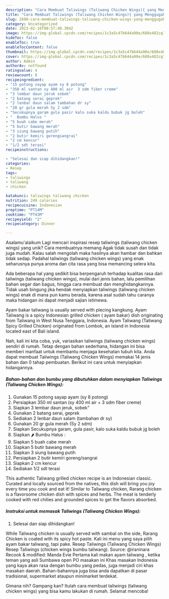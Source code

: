 ```yaml
---
description: "Cara Membuat Taliwings (Taliwang Chicken Wings){ yang Menggugah Selera"
title: "Cara Membuat Taliwings (Taliwang Chicken Wings){ yang Menggugah Selera"
slug: 2690-cara-membuat-taliwings-taliwang-chicken-wings-yang-menggugah-selera
category: Uncategorized
date: 2023-02-16T00:57:48.304Z
image: https://img-global.cpcdn.com/recipes/1c3a5c47b644a90e/680x482cq70/taliwings-taliwang-chicken-wings-foto-resep-utama.jpg
hideToc: false
enableToc: true
enableTocContent: false
thumbnail: https://img-global.cpcdn.com/recipes/1c3a5c47b644a90e/680x482cq70/taliwings-taliwang-chicken-wings-foto-resep-utama.jpg
cover: https://img-global.cpcdn.com/recipes/1c3a5c47b644a90e/680x482cq70/taliwings-taliwang-chicken-wings-foto-resep-utama.jpg
author: Admin
authorAv: notfound
ratingvalue: 4
reviewcount: 8
recipeingredient:
- "15 potong sayap ayam sy 8 potong"
- "350 ml santan sy 400 ml air  3 sdm fiber creme"
- "3 lembar daun jeruk sobek"
- "2 batang serai geprek"
- "2 lenbar daun salam tambahan dr sy"
- "20 gr gula merah Sy 2 sdm"
- "Secukupnya garam gula pasir kalo suka kaldu bubuk jg boleh"
- "  Bumbu Halus "
- "5 buah cabe merah"
- "5 butir bawang merah"
- "3 siung bawang putih"
- "2 butir kemiri gorengsangrai"
- "2 cm kencur"
- "1/2 sdt terasi"
recipeinstructions:

- "Selesai dan siap dihidangkan!"
categories:
- Resep
tags:
- taliwings
- taliwang
- chicken

katakunci: taliwings taliwang chicken 
nutrition: 249 calories
recipecuisine: Indonesian
preptime: "PT14M"
cooktime: "PT43M"
recipeyield: "2"
recipecategory: Dinner

---
```



Asalamu'alaikum Lagi mencari inspirasi resep taliwings (taliwang chicken wings) yang unik? Cara membuatnya memang Agak tidak susah dan tidak juga mudah. Kalau salah mengolah maka hasilnya akan hambar dan bahkan tidak sedap. Padahal taliwings (taliwang chicken wings) yang enak seharusnya punya aroma dan cita rasa yang bisa memancing selera kita.


Ada beberapa hal yang sedikit bisa berpengaruh terhadap kualitas rasa dari taliwings (taliwang chicken wings), mulai dari jenis bahan, lalu pemilihan bahan segar dan bagus, hingga cara membuat dan menghidangkannya. Tidak usah bingung jika hendak menyiapkan taliwings (taliwang chicken wings) enak di mana pun kamu berada, karena asal sudah tahu caranya maka hidangan ini dapat menjadi sajian istimewa.

Ayam bakar taliwang is usually served with plecing kangkung. Ayam Taliwang is a spicy Indonesian grilled chicken ( ayam bakar) dish originating from Taliwang in West Nusa Tenggara, Indonesia. Ayam Taliwang (Taliwang Spicy Grilled Chicken) originated from Lombok, an island in Indonesia located east of Bali island.


Nah, kali ini kita coba, yuk, variasikan taliwings (taliwang chicken wings) sendiri di rumah. Tetap dengan bahan sederhana, hidangan ini bisa memberi manfaat untuk membantu menjaga kesehatan tubuh kita. Anda dapat membuat Taliwings (Taliwang Chicken Wings) memakai 14 jenis bahan dan 0 tahap pembuatan. Berikut ini cara untuk menyiapkan hidangannya.

<!--inarticleads1-->

##### Bahan-bahan dan bumbu yang dibutuhkan dalam menyiapkan Taliwings (Taliwang Chicken Wings):

1. Gunakan 15 potong sayap ayam (sy 8 potong)
1. Persiapkan 350 ml santan (sy 400 ml air + 3 sdm fiber creme)
1. Siapkan 3 lembar daun jeruk, sobek&#34;
1. Gunakan 2 batang serai, geprek
1. Sediakan 2 lenbar daun salam (tambahan dr sy)
1. Gunakan 20 gr gula merah (Sy 2 sdm)
1. Siapkan Secukupnya garam, gula pasir, kalo suka kaldu bubuk jg boleh
1. Siapkan  🌶 Bumbu Halus :
1. Siapkan 5 buah cabe merah
1. Siapkan 5 butir bawang merah
1. Siapkan 3 siung bawang putih
1. Persiapkan 2 butir kemiri goreng/sangrai
1. Siapkan 2 cm kencur
1. Sediakan 1/2 sdt terasi


This authentic Taliwang grilled chicken recipe is an Indonesian classic. Curated and locally sourced from the natives, this dish will bring you joy every time you cook and eat it! Similar to Taliwang chicken, Rarang chicken is a flavorsome chicken dish with spices and herbs. The meat is tenderly cooked with red chilies and grounded spices to get the flavors absorbed. 

<!--inarticleads2-->

##### Instruksi untuk memasak Taliwings (Taliwang Chicken Wings):


1. Selesai dan siap dihidangkan!

While Taliwang chicken is usually served with sambal on the side, Rarang Chicken is coated with its spicy hot paste. Kali ini menu yang saya pilih ayam bakar taliwang, tapi pake. Resep Taliwings (Taliwang Chicken Wings) Resep Taliwings (chicken wings bumbu taliwang). Source: @iraninara Recook &amp; modified: Manda Evie Pertama kali makan ayam taliwang , ketika teman yang asli Sumbawa open PO masakan ini Khas masakan Indonesia yang kaya akan rasa dengan bumbu yang pedas, juga menjadi ciri khas masakan daerah. Bahan-bahannya juga bisa anda dapatkan di pasar tradisional, supermarket ataupun minimarket terdekat. 

Gimana nih? Gampang kan? Itulah cara membuat taliwings (taliwang chicken wings) yang bisa kamu lakukan di rumah. Selamat mencoba!
